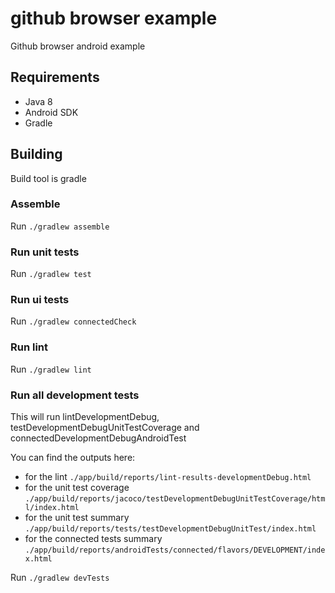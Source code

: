 # github browser example

Github browser android example

## Requirements
* Java 8
* Android SDK
* Gradle

## Building

Build tool is gradle

### Assemble
Run `./gradlew assemble`

### Run unit tests
Run `./gradlew test`

### Run ui tests
Run `./gradlew connectedCheck`

### Run lint
Run `./gradlew lint`

### Run all development tests
This will run lintDevelopmentDebug, testDevelopmentDebugUnitTestCoverage and connectedDevelopmentDebugAndroidTest

You can find the outputs here:
- for the lint `./app/build/reports/lint-results-developmentDebug.html`
- for the unit test coverage `./app/build/reports/jacoco/testDevelopmentDebugUnitTestCoverage/html/index.html`
- for the unit test summary `./app/build/reports/tests/testDevelopmentDebugUnitTest/index.html`
- for the connected tests summary `./app/build/reports/androidTests/connected/flavors/DEVELOPMENT/index.html`

Run `./gradlew devTests`
